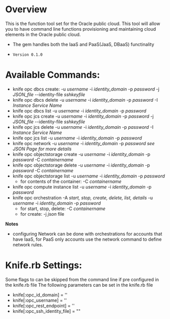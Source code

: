 # Overview

This is the function tool set for the Oracle public cloud. This tool will allow you to have 
command line functions provisioning and maintaining cloud elements in the Oracle public cloud.

  * The gem handles both the IaaS and PaaS(JaaS, DBaaS) functinality
  *     Version 0.1.0

# Available Commands:

* knife opc dbcs create: -u _username_ -i _identity_domain_ -p _password_ -j _JSON_file_  --identity-file _sshkeyfile_
* knife opc dbcs delete -u _username_ -i _identity_domain_ -p _password_ -I _Instance Service Name_
* knife opc dbcs list -u _username_ -i _identity_domain_ -p _password_
* knife opc jcs create -u _username_ -i _identity_domain_ -p _password_ -j _JSON_file_ --identity-file _sshkeyfile_
* knife opc jcs delete -u _username_ -i _identity_domain_ -p _password_ -I _Instance Service Name_
* knife opc jcs list -u _username_ -i _identity_domain_ -p _password_ 
* knife opc network -u _username_ -i _identity_domain_ -p _password_  _see JSON Page for more details_
* knife opc objectstorage create -u _username_ -i _identity_domain_ -p _password_ -C _containername_
* knife opc objectstorage delete -u _username_ -i _identity_domain_ -p _password_ -C _containername_
* knife opc objectstorage list -u _username_ -i _identity_domain_ -p _password_
   * for contents of the container: -C _containername_
* knife opc compute instance list -u _username_ -i _identity_domain_ -p _password_ 
* knife opc orchestration -A _start, stop, create, delete, list, details_  -u _username_ -i _identity_domain_ -p _password_ 
   * for start, stop, delete:  -C _containername_
   * for create: -j _json_ file

**Notes**
 * configuring Network can be done with orchestrations for accounts that have IaaS, for PaaS only accounts use the network command to define network rules.

# Knife.rb Settings:
 Some flags to can be skipped from the command line if pre configured in the knife.rb file
The following parameters can be set in the knife.rb file
  * knife[:opc_id_domain] = '<value>'
  * knife[:opc_username] = '<value>'
  * knife[:opc_rest_endpoint] = '<value>'
  * knife[:opc_ssh_identity_file] = "<value>"
